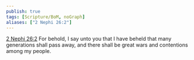 ```yaml
---
publish: true
tags: [Scripture/BoM, noGraph]
aliases: ["2 Nephi 26:2"]
---
```

[2 Nephi 26:2](https://churchofjesuschrist.org/study/scriptures/bofm/2-ne/26?lang=eng&id=p2#p2) For behold, I say unto you that I have beheld that many generations shall pass away, and there shall be great wars and contentions among my people.
